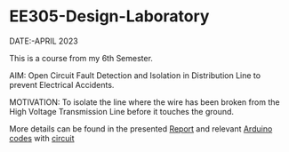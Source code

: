 # EE305-Design-Laboratory
DATE:-APRIL 2023

This is a course from my 6th Semester.

AIM: Open Circuit Fault Detection and Isolation in Distribution Line to prevent Electrical Accidents.

MOTIVATION: To isolate the line where the wire has been broken from the High Voltage Transmission Line before it touches the ground.

More details can be found in the presented [Report](https://github.com/Subhash-Bose/EE305-Design-Laboratory/blob/main/Design%20Lab%20Report%202001EE73.pdf)
and relevant [Arduino codes](https://github.com/Subhash-Bose/EE305-Design-Laboratory/blob/main/sketch.ino) with [circuit](https://github.com/Subhash-Bose/EE305-Design-Laboratory/blob/main/circuit.png)
